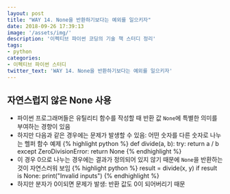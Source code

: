 ```yaml
---
layout: post
title: "WAY 14. None을 반환하기보다는 예외를 일으키자"
date: 2018-09-26 17:39:13
image: '/assets/img/'
description: '이펙티브 파이썬 코딩의 기술 책 스터디 정리'
tags:
- python
categories:
- 이펙티브 파이썬 스터디
twitter_text: 'WAY 14. None을 반환하기보다는 예외를 일으키자'
---
```


## 자연스럽지 않은 None 사용
- 파이썬 프로그래머들은 유틸리티 함수를 작성할 때 반환 값 `None`에 특별한 의미를 부여하는 경향이 있음
- 하지만 다음과 같은 경우에는 문제가 발생할 수 있음: 어떤 숫자를 다른 숫자로 나누는 헬퍼 함수 예제
{% highlight python %}
def divide(a, b):
    try:
        return a / b
    except ZeroDivisionError:
        return None
{% endhighlight %}
- 이 경우 0으로 나누는 경우에는 결과가 정의되어 있지 않기 때문에 `None`을 반환하는 것이 자연스러워 보임
{% highlight python %}
result = divide(x, y)
if result is None:
    print("Invalid inputs")
{% endhighlight %}
- 하지만 분자가 0이되면 문제가 발생: 반환 값도 0이 되어버리기 때문

